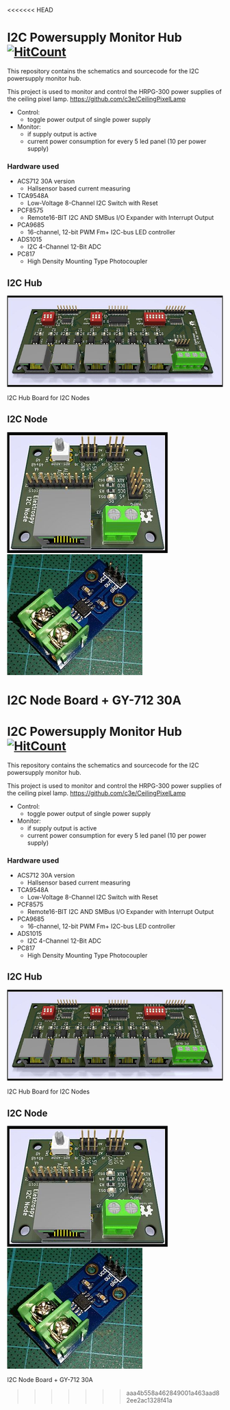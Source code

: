 <<<<<<< HEAD
# I2C Powersupply Monitor Hub [![HitCount](http://hits.dwyl.com/Elektrospy/PowerSupplyMonitor.svg)](http://hits.dwyl.com/Elektrospy/PowerSupplyMonitor)

This repository contains the schematics and sourcecode for the I2C powersupply monitor hub.

This project is used to monitor and control the HRPG-300 power supplies of the ceiling pixel lamp.
https://github.com/c3e/CeilingPixelLamp

* Control:
	* toggle power output of single power supply
* Monitor:
	* if supply output is active
	* current power consumption for every 5 led panel (10 per power supply)

### Hardware used
* ACS712 30A version
	* Hallsensor based current measuring
* TCA9548A
	* Low-Voltage 8-Channel I2C Switch with Reset
* PCF8575 
	* Remote16-BIT I2C AND SMBus I/O Expander with Interrupt Output
* PCA9685
	* 16-channel, 12-bit PWM Fm+ I2C-bus LED controller
* ADS1015
	* I2C 4-Channel 12-Bit ADC
* PC817
	* High Density Mounting Type Photocoupler

## I2C Hub
![I2C Hub Render](./PowerSupplyMonitorHub/Render/i2c_hub_3d_render.jpg)

I2C Hub Board for I2C Nodes

## I2C Node
![I2C Node Render](./PowerSupplyMonitorNode/Render/i2c_node_3d_render.jpg)
![I2C Node Render](./PowerSupplyMonitorNode/Render/gy-712-30a.jpg)

I2C Node Board + GY-712 30A
=======
# I2C Powersupply Monitor Hub [![HitCount](http://hits.dwyl.com/Elektrospy/PowerSupplyMonitor.svg)](http://hits.dwyl.com/Elektrospy/PowerSupplyMonitor)

This repository contains the schematics and sourcecode for the I2C powersupply monitor hub.

This project is used to monitor and control the HRPG-300 power supplies of the ceiling pixel lamp.
https://github.com/c3e/CeilingPixelLamp

* Control:
	* toggle power output of single power supply
* Monitor:
	* if supply output is active
	* current power consumption for every 5 led panel (10 per power supply)

### Hardware used
* ACS712 30A version
	* Hallsensor based current measuring
* TCA9548A
	* Low-Voltage 8-Channel I2C Switch with Reset
* PCF8575 
	* Remote16-BIT I2C AND SMBus I/O Expander with Interrupt Output
* PCA9685
	* 16-channel, 12-bit PWM Fm+ I2C-bus LED controller
* ADS1015
	* I2C 4-Channel 12-Bit ADC
* PC817
	* High Density Mounting Type Photocoupler

## I2C Hub
![I2C Hub Render](./PowerSupplyMonitorHub/Render/i2c_hub_3d_render.jpg)

I2C Hub Board for I2C Nodes

## I2C Node
![I2C Node Render](./PowerSupplyMonitorNode/Render/i2c_node_3d_render.jpg)
![I2C Node Render](./PowerSupplyMonitorNode/Render/gy-712-30a.jpg)

I2C Node Board + GY-712 30A
>>>>>>> aaa4b558a462849001a463aad82ee2ac1328f41a
